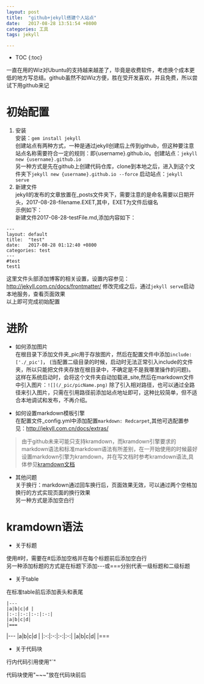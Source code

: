 ```yaml
---
layout: post
title:  "github+jekyll搭建个人站点"
date:   2017-08-28 13:51:54 +0800
categories: 工具
tags: jekyll

---
```


* TOC
{:toc}

一直在用的Wiz对Ubuntu的支持越来越差了，毕竟是收费软件，考虑换个成本更低的地方写总结。github虽然不如Wiz方便，胜在受开发喜欢，并且免费，所以尝试下用github来记

# 初始配置

1. 安装  
安装：`gem install jekyll`  
创建站点有两种方式，一种是通过jekyll创建后上传到github，但这种要注意站点名称需要符合一定的规则：即{username}.github.io。创建站点：`jekyll new {username}.github.io`  
另一种方式是先在github上创建代码仓库，clone到本地之后，进入到这个文件夹下`jekyll new {username}.github.io --force`
启动站点：`jekyll serve`  
2. 新建文件  
jekyll的发布的文章放置在_posts文件夹下，需要注意的是命名需要以日期开头，2017-08-28-filename.EXET,其中，EXET为文件后缀名  
示例如下：  
新建文件2017-08-28-testFile.md,添加内容如下：

~~~
---
layout: default
title:  "test"
date:   2017-08-28 01:12:40 +0800
categories: test
---
#test
test1
~~~

这里文件头部添加博客的相关设置，设置内容参见：http://jekyll.com.cn/docs/frontmatter/
修改完成之后，通过`jekyll serve`启动本地服务，查看页面效果  
以上即可完成初始配置

# 进阶

* 如何添加图片  
在根目录下添加文件夹_pic用于存放图片，然后在配置文件中添加`include: ['./_pic']`， (当配置二级目录的时候，启动时无法正常引入include的文件夹，所以只能把文件夹存放在根目录中，不确定是不是我哪里操作的问题)。这样在系统启动时，会将这个文件夹自动加载进_site,然后在markdown文件中引入图片：`![](/_pic/picName.png)`
除了引入相对路径，也可以通过全路径来引入图片，只需在引用路径前添加站点地址即可，这种比较简单，但不适合本地调试和发布，不再介绍。

* 如何设置markdown模板引擎  
在配置文件_config.yml中添加配置`markdown: Redcarpet`,其他可选配置参见：http://jekyll.com.cn/docs/extras/  

>由于github未来可能只支持kramdown，而kramdown引擎要求的markdown语法和标准markdown语法有所差别，在一开始使用的时候最好设置markdown引擎为kramdown，并在写文档时参考kramdown语法,具体参见[kramdown文档](https://kramdown.gettalong.org/syntax.html)  

* 其他问题  
关于换行：markdown通过回车换行后，页面效果无效，可以通过两个空格加换行的方式实现页面的换行效果  
另一种方式是添加空白行

# kramdown语法

* 关于标题

使用#时，需要在#后添加空格并在每个标题前后添加空白行  
另一种添加标题的方式是在标题下添加---或===分别代表一级标题和二级标题

* 关于table

在标准table前后添加表头和表尾

~~~
|---
|a|b|c|d |
|:-:|:-:|:-:|:-:|
|a|b|c|d|
|===
~~~

|---
|a|b|c|d |
|:-:|:-:|:-:|:-:|
|a|b|c|d|
|===

* 关于代码块

行内代码引用使用"`"

代码块使用"~~~"放在代码块前后
